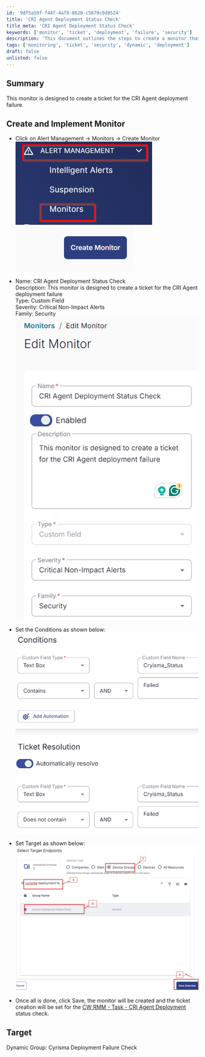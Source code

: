 ```yaml
---
id: '9df5a58f-f44f-4af8-8620-c5670c9d8524'
title: 'CRI Agent Deployment Status Check'
title_meta: 'CRI Agent Deployment Status Check'
keywords: ['monitor', 'ticket', 'deployment', 'failure', 'security']
description: 'This document outlines the steps to create a monitor that generates a ticket for CRI Agent deployment failures, ensuring timely alerts for critical non-impact issues.'
tags: ['monitoring', 'ticket', 'security', 'dynamic', 'deployment']
draft: false
unlisted: false
---
```

## Summary

This monitor is designed to create a ticket for the CRI Agent deployment failure.

## Create and Implement Monitor

- Click on Alert Management -> Monitors -> Create Monitor  
  ![Image 1](../../../static/img/CRI-Agent-Deployment-Status-Check/image_1.png)  
  ![Image 2](../../../static/img/CRI-Agent-Deployment-Status-Check/image_2.png)  

- Name: CRI Agent Deployment Status Check  
  Description: This monitor is designed to create a ticket for the CRI Agent deployment failure  
  Type: Custom Field  
  Severity: Critical Non-Impact Alerts  
  Family: Security  
  ![Image 3](../../../static/img/CRI-Agent-Deployment-Status-Check/image_3.png)  

- Set the Conditions as shown below:  
  ![Image 4](../../../static/img/CRI-Agent-Deployment-Status-Check/image_4.png)  

- Set Target as shown below:  
  ![Image 5](../../../static/img/CRI-Agent-Deployment-Status-Check/image_5.png)  

- Once all is done, click Save, the monitor will be created and the ticket creation will be set for the [CW RMM - Task - CRI Agent Deployment](https://proval.itglue.com/DOC-5078775-15298955) status check.

## Target

Dynamic Group: Cyrisma Deployment Failure Check







